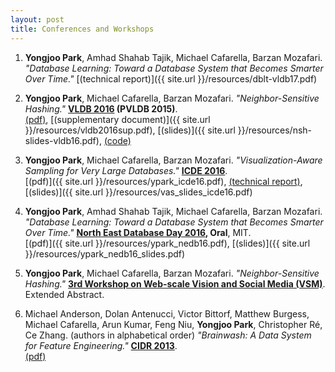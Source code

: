 ```yaml
---
layout: post
title: Conferences and Workshops
---
```


1. **Yongjoo Park**, Amhad Shahab Tajik, Michael Cafarella, Barzan Mozafari.
   *"Database Learning: Toward a Database System that Becomes Smarter Over Time."*
   [(technical report)]({{ site.url }}/resources/dblt-vldb17.pdf)

1. **Yongjoo Park**, Michael Cafarella, Barzan Mozafari.
   *"Neighbor-Sensitive Hashing."*
   **[VLDB 2016](http://vldb2016.persistent.com/) (PVLDB 2015)**.<br/>
   [(pdf)](http://www.vldb.org/pvldb/vol9/p144-park.pdf),
   [(supplementary document)]({{ site.url }}/resources/vldb2016sup.pdf),
   [(slides)]({{ site.url }}/resources/nsh-slides-vldb16.pdf),
   [(code)](https://github.com/pyongjoo/nsh)

1. **Yongjoo Park**, Michael Cafarella, Barzan Mozafari.
   *"Visualization-Aware Sampling for Very Large Databases."*
   **[ICDE 2016](http://icde2016.fi/)**.<br/>
   [(pdf)]({{ site.url }}/resources/ypark_icde16.pdf),
   [(technical report)](http://arxiv.org/abs/1510.03921),
   [(slides)]({{ site.url }}/resources/vas_slides_icde16.pdf)

1. **Yongjoo Park**, Amhad Shahab Tajik, Michael Cafarella, Barzan Mozafari.
   *"Database Learning: Toward a Database System that Becomes Smarter Over Time."*
   **[North East Database Day 2016](http://mitdbg.github.io/nedbday/2016/), Oral**, MIT.<br/>
   [(pdf)]({{ site.url }}/resources/ypark_nedb16.pdf),
   [(slides)]({{ site.url }}/resources/ypark_nedb16_slides.pdf)

1. **Yongjoo Park**, Michael Cafarella, Barzan Mozafari.
   *"Neighbor-Sensitive Hashing."*
   **[3rd Workshop on Web-scale Vision and Social Media (VSM)](https://sites.google.com/site/vsm2015iccv/)**.
   Extended Abstract.

1. Michael Anderson, Dolan Antenucci, Victor Bittorf, Matthew Burgess, Michael
   Cafarella, Arun Kumar, Feng Niu, **Yongjoo Park**, Christopher Ré, Ce Zhang.
   (authors in alphabetical order)
   *"Brainwash: A Data System for Feature Engineering."*
   **[CIDR 2013](http://cidrdb.org/cidr2013/)**.<br/>
   [(pdf)](http://web.eecs.umich.edu/~michjc/papers/mythical_man.pdf)

